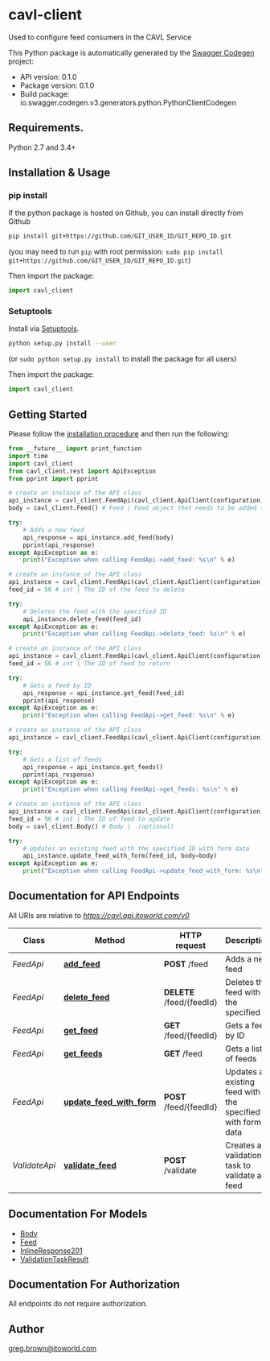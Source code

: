 # cavl-client

Used to configure feed consumers in the CAVL Service

This Python package is automatically generated by the [Swagger Codegen](https://github.com/swagger-api/swagger-codegen) project:

- API version: 0.1.0
- Package version: 0.1.0
- Build package: io.swagger.codegen.v3.generators.python.PythonClientCodegen

## Requirements.

Python 2.7 and 3.4+

## Installation & Usage

### pip install

If the python package is hosted on Github, you can install directly from Github

```sh
pip install git+https://github.com/GIT_USER_ID/GIT_REPO_ID.git
```

(you may need to run `pip` with root permission: `sudo pip install git+https://github.com/GIT_USER_ID/GIT_REPO_ID.git`)

Then import the package:

```python
import cavl_client
```

### Setuptools

Install via [Setuptools](http://pypi.python.org/pypi/setuptools).

```sh
python setup.py install --user
```

(or `sudo python setup.py install` to install the package for all users)

Then import the package:

```python
import cavl_client
```

## Getting Started

Please follow the [installation procedure](#installation--usage) and then run the following:

```python
from __future__ import print_function
import time
import cavl_client
from cavl_client.rest import ApiException
from pprint import pprint

# create an instance of the API class
api_instance = cavl_client.FeedApi(cavl_client.ApiClient(configuration))
body = cavl_client.Feed() # Feed | Feed object that needs to be added to the consumer config

try:
    # Adds a new feed
    api_response = api_instance.add_feed(body)
    pprint(api_response)
except ApiException as e:
    print("Exception when calling FeedApi->add_feed: %s\n" % e)

# create an instance of the API class
api_instance = cavl_client.FeedApi(cavl_client.ApiClient(configuration))
feed_id = 56 # int | The ID of the feed to delete

try:
    # Deletes the feed with the specified ID
    api_instance.delete_feed(feed_id)
except ApiException as e:
    print("Exception when calling FeedApi->delete_feed: %s\n" % e)

# create an instance of the API class
api_instance = cavl_client.FeedApi(cavl_client.ApiClient(configuration))
feed_id = 56 # int | The ID of feed to return

try:
    # Gets a feed by ID
    api_response = api_instance.get_feed(feed_id)
    pprint(api_response)
except ApiException as e:
    print("Exception when calling FeedApi->get_feed: %s\n" % e)

# create an instance of the API class
api_instance = cavl_client.FeedApi(cavl_client.ApiClient(configuration))

try:
    # Gets a list of feeds
    api_response = api_instance.get_feeds()
    pprint(api_response)
except ApiException as e:
    print("Exception when calling FeedApi->get_feeds: %s\n" % e)

# create an instance of the API class
api_instance = cavl_client.FeedApi(cavl_client.ApiClient(configuration))
feed_id = 56 # int | The ID of feed to update
body = cavl_client.Body() # Body |  (optional)

try:
    # Updates an existing feed with the specified ID with form data
    api_instance.update_feed_with_form(feed_id, body=body)
except ApiException as e:
    print("Exception when calling FeedApi->update_feed_with_form: %s\n" % e)
```

## Documentation for API Endpoints

All URIs are relative to _https://cavl.api.itoworld.com/v0_

| Class         | Method                                                             | HTTP request              | Description                                                   |
| ------------- | ------------------------------------------------------------------ | ------------------------- | ------------------------------------------------------------- |
| _FeedApi_     | [**add_feed**](docs/FeedApi.md#add_feed)                           | **POST** /feed            | Adds a new feed                                               |
| _FeedApi_     | [**delete_feed**](docs/FeedApi.md#delete_feed)                     | **DELETE** /feed/{feedId} | Deletes the feed with the specified ID                        |
| _FeedApi_     | [**get_feed**](docs/FeedApi.md#get_feed)                           | **GET** /feed/{feedId}    | Gets a feed by ID                                             |
| _FeedApi_     | [**get_feeds**](docs/FeedApi.md#get_feeds)                         | **GET** /feed             | Gets a list of feeds                                          |
| _FeedApi_     | [**update_feed_with_form**](docs/FeedApi.md#update_feed_with_form) | **POST** /feed/{feedId}   | Updates an existing feed with the specified ID with form data |
| _ValidateApi_ | [**validate_feed**](docs/ValidateApi.md#validate_feed)             | **POST** /validate        | Creates a validation task to validate a feed                  |

## Documentation For Models

- [Body](docs/Body.md)
- [Feed](docs/Feed.md)
- [InlineResponse201](docs/InlineResponse201.md)
- [ValidationTaskResult](docs/ValidationTaskResult.md)

## Documentation For Authorization

All endpoints do not require authorization.

## Author

greg.brown@itoworld.com

